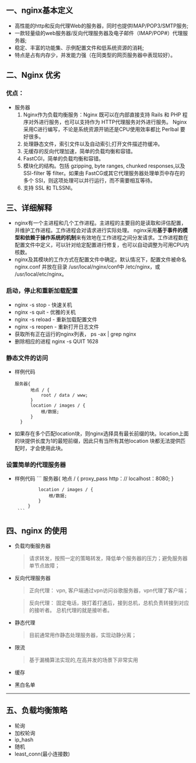 ## 一、nginx基本定义

   - 高性能的http和反向代理Web的服务器，同时也提供IMAP/POP3/SMTP服务;
   - 一款轻量级的web服务器/反向代理服务器及电子邮件（IMAP/POP#）代理服务器;
   - 稳定、丰富的功能集、示例配置文件和低系统资源的消耗;
   - 特点是占有内存少，并发能力强（在同类型的网页服务器中表现较好）。
## 二、Nginx 优劣
### 优点：
   -  服务器
       1. Nginx作为负载均衡服务：Nginx 既可以在内部直接支持 Rails 和 PHP 程序对外进行服务，也可以支持作为 HTTP代理服务对外进行服务。
          Nginx采用C进行编写，不论是系统资源开销还是CPU使用效率都比 Perlbal 要好很多。
       2.  处理静态文件，索引文件以及自动索引;打开文件描述符缓冲。
       3. 无缓存的反向代理加速，简单的负载均衡和容错。
       4. FastCGI，简单的负载均衡和容错。
       5. 模块化的结构。包括 gzipping, byte ranges, chunked responses,以及 SSI-filter 等 filter。如果由 FastCG或其它代理服务器处理单页中存在的多个 SSI，则这项处理可以并行运行，而不需要相互等待。
       6. 支持 SSL 和 TLSSNI。
## 三、详细解释
   -  nginx有一个主进程和几个工作进程。主进程的主要目的是读取和评估配置，并维护工作进程。工作进程会对请求进行实际处理。
      nginx采用**基于事件的模型和依赖于操作系统的机制**来有效地在工作进程之间分发请求。工作进程数在配置文件中定义，可以针对给定配置进行修复，也可以自动调整为可用CPU内核数。
   -  nginx及其模块的工作方式在配置文件中确定。默认情况下，配置文件被命名nginx.conf 并放在目录 /usr/local/nginx/conf中 /etc/nginx，或 /usr/local/etc/nginx。
   ### 启动，停止和重新加载配置
   
   -   nginx -s stop - 快速关机
   -   nginx -s quit - 优雅的关机
   -   nginx -s reload - 重新加载配置文件
   -   nginx -s reopen - 重新打开日志文件
   -   获取所有正在运行的nginx列表，     ps -ax | grep nginx
   -   删除相应的进程 nginx -s QUIT 1628
   ### 静态文件的访问
   
  - 样例代码
      ```
      服务器{
            地点 / {
                root / data / www;
            }
            location / images / {
                根/数据;
            }
        }
      ```  
  - 如果存在多个匹配location块，则nginx选择具有最长前缀的块。location上面的块提供长度为1的最短前缀，因此只有当所有其他location 块都无法提供匹配时，才会使用此块。
   ### 设置简单的代理服务器
  - 样例代码
         ```
             服务器{
                 地点 / {
                     proxy_pass http：// localhost：8080;
                 }
             
                 location / images / {
                     根/数据;
                 }
             }
         ``` 
         
  ## 四、nginx 的使用
  
   - 负载均衡服务器
       >请求转发，按照一定的策略转发，降低单个服务器的压力；避免服务器单节点故障；
   - 反向代理服务器
       >正向代理： vpn, 客户端通过vpn访问谷歌服务器，vpn代理了客户端；
       
       >反向代理： 固定电话，拨打着打通后，接到总机，总机负责转接到对应的接听者。 总机代理的就是接听者。
   - 静态代理 
       > 目前通常用作静态处理服务器，实现动静分离；
   - 限流
       >基于漏桶算法实现的,在高并发的场景下非常实用
   - 缓存
   - 黑白名单
   
   ----
   ##  五、负载均衡策略
   
   - 轮询
   - 加权轮询
   - ip_hash
   - 随机
   - least_conn(最小连接数)
   
   